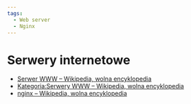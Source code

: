 ```yaml
---
tags:
  - Web server
  - Nginx
---
```


# Serwery internetowe

- [Serwer WWW – Wikipedia, wolna encyklopedia](https://pl.wikipedia.org/wiki/Serwer_WWW)
- [Kategoria:Serwery WWW – Wikipedia, wolna encyklopedia](https://pl.wikipedia.org/wiki/Kategoria:Serwery_WWW)
- [nginx – Wikipedia, wolna encyklopedia](https://pl.wikipedia.org/wiki/Nginx)
